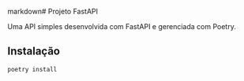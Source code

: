 markdown# Projeto FastAPI

Uma API simples desenvolvida com FastAPI e gerenciada com Poetry.

## Instalação

```bash
poetry install